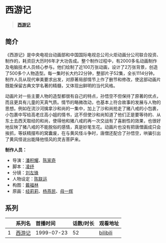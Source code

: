 # 西游记


> <u>**[西游记](http://bgm.tv/subject/37396)**</u>

## 简介


《西游记》是中央电视台动画部和中国国际电视总公司火炬动画分公司联合投资、制作的，耗资巨大历时6年才大功告成。整个制作过程中，有2000多名动画制作及电脑技术人员倾心参与。他们绘制了近100万张动画，设计了2万张背景，创造了500多个人物造型。每一集时长大约22分钟，整部片子52集，全长1114分钟。制作人员从现代审美要求出发，对原著局部情节上作了删节和修改，使这部动画片既能保留古典文学名著的精髓，又体现出鲜明的当代风格。

动画片对一些主要人物的造型都很有自己的特点，孙悟空不但保持了原著的优点，而且更具有儿童的天真气质。情节的略微改动，也基本上符合故事的发展与人物的思想。例如在流沙河擒拿沙和尚的一集中，加上了沙和尚抢走了猪八戒的小包裹，小包裹中写给高老庄高小姐的情书，这不但使沙和尚知道了他们正是要等待的、从东土去西天取经的和尚，使得他和猪八戒的再一次交战有了喜剧性的效果，也很好地反映了猪八戒的不能脱俗的感情，真是妙笔生花。动画片也没有把唐僧画成只会挨抓，等妖精摆布的窝囊废，在与黄风怪斗争时，唐僧还配合了孙悟空，哄骗引出了黄风怪说出能降他怪风的灵吉菩萨来。

**制作人员：**
- 导演：[潘积耀](http://bgm.tv/person/41541)、[陈家奇](http://bgm.tv/person/10527)
- 脚本：[凌纾](http://bgm.tv/person/22269)
- 分镜：[刘左锋](http://bgm.tv/person/65134)
- 人物设定：[陈联运](http://bgm.tv/person/59989)
- 构图：[戴福林](http://bgm.tv/person/65131)
- 原画：[经莉莉](http://bgm.tv/person/65133)、[杨燕民](http://bgm.tv/person/65132)、[母一辉](http://bgm.tv/person/52867)



## 系列

|     |   系列名   |   首播时间  | 话数/时长  | 观看地址 |
|:---  |:------    |:----      |:---       |:---  |
| 1 |[西游记](https://bgm.tv/subject/37396)| 1999-07-23 | 52 | [bilibili](https://www.bilibili.com/video/BV1pg411d7Ln/) |






